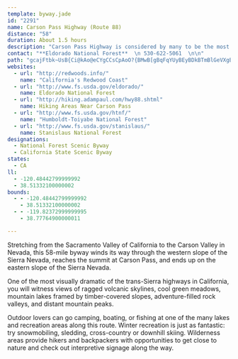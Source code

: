 ```yaml
---
template: byway.jade
id: "2291"
name: Carson Pass Highway (Route 88)
distance: "58"
duration: About 1.5 hours
description: "Carson Pass Highway is considered by many to be the most beautiful and visually dramatic of the several trans-Sierra highways in California."
contact: "**Eldorado National Forest**  \n 530-622-5061  \n\n"
path: "gcajFtbk~UsB{Ci@kAo@eCYgCCsCpAoO?{BMwB[gBqFqYUyBEyBDkBTmBlGeVXgBReCMkCQiBg@qBuAsC}FsGcBgC_@aAm@qC{@{HYsA]y@e@k@iF_CiA{AkBuGoFkNsCgGYaAUaAOqB?q@NiCCwAKs@w@sBgGsG}MaIaEcGcFwEc@o@c@oAoA{HEoBH}@XgAd@w@bCcCvEkNPcAE_FO_Co@uBc@y@yAoBiCcCu@wAeAuEMw@?oBx@eFCsA[_Bi@aAsCwCc@m@u@sBMy@EsBNmFCeAu@aGKaBT{D?qAEy@wAgHEkABiC^}HMmDq@sDi@}AaFyHYy@uAyGm@mAsLcQgDsGiAyC}A_FYsAIoCl@_H@mAAsAc@wB[y@s@iA}DgE_A_CWcAOsAWuJIcHS}De@aB}BuDm@}AKy@C{@ReCl@yChAyCf@s@`CkBh@m@d@aAViA@gAOmCu@oB]i@o@m@iD_CsCeBwFsAuB{@aAy@}@kAqEuLq@oC_@qCYkFUqLDeCd@{DlBoLReDDwC[eRS{EOqAcAsD{Lm^o@yCEeCNyAZuAbB_Dl@_BT_BJ{DNiA\\{@r@}@jDaBvBaBn@kAh@uAnAsFb@_AbAmApCyBfAqAb@eATeABgAW{Ce@eA_AmA{BgBw@qAe@eCs@iK]aAq@wAiAmAiAw@y@_Ay@mAs@yBSgBBaCHsAjC{TFoIdBiQHeDK{CYyCKmFBkCpAqKhC_RDiBKeD_@_CmAsCcDaDgAyAOg@W}@OoAMgHK}AYsAiPya@_AaDc@iC_@{Fo@mE]mA{@oB_@k@iBkBgGuEcAi@gCo@iDc@wFDcBUw@i@uA{Aq@{BOkAC_Dr@gv@AuEUyBeAgEiBmDcGoImAsCi@qBa@{BYwCG}CRkEhAoLHaCIyCk@wD]yAo@gBe@aAqFgI[eA[kBA_Bn@}JEkAg@eBa@u@oA}@}AYgAJ_AXuC~AyBr@}CJkCYuB_AeAs@wDwEoAiAsBk@sBGaFx@yCc@w@U_C}AqL{JyAu@cAYuJ_BuBwAcBmBm@_AiTme@{AgCiIyFkAmBy@eCgKsm@IuA?yAh@sE`AaDVsBDqAC{AUwBcB{I[uIUsBaA{DuAqCcCgCyPmIsAe@_BK_CH{Cf@uB@eC[gBs@s@g@y@}@k@mAs@gCSwA_@wKUkBgAeDe@{@i@e@y@e@}DuA__@_BeCD_BLcPtC_CRsBAyBq@oJmFiDgAcOe@qKg@eAS}BkAoDeDcBy@sB_@eBg@qCsBoAsBe@kB[cBKkD_AsD_BwB{AiAaBk@}CMmB^iEzBcCJiAKiAa@mA}@oA_AoA{B]yAYsBBaDn@wWRwCZaBh@mBr@qAr@aAtB}A|GoCfAmAh@qAZkBBeAIgAe@aCcB{FSsAJsHAgEcAyCoAeAmBaA{N_GwAaA{@cAmAmB{AiD]}Ao@gF?{LEuDS_Dc@gDaAyF{H}Xs@{EK_D`@sGx@aDlAyCn@sBd@uCx@aSe@gI_AkFoA{LCeHt@uW?mDMyCg@yCe@sBmCuHcV_m@yBoGSgBEeDNgBhCsQHaCAqBSuBw@mD{@mBcAyAiB_BmOyHqCgAaMaEgB}@gVkSyBy@eAMsA@iAJmBl@yC~BgD`H}AfByBfAiBVsBMu@MaBw@eDmCgAg@kReGcCkB_BaBaU}YaB_DgDaKcBcEcAkAu@e@}@UcDWkPaCwBeAgKoJcCwAma@mN{@AmAPuAdAgIvOcBrB}A`AyEjAg@X{@p@{GfH}A~@aBf@{JfCsBVcBKwBs@i@]eDuCcA]sBO}F@iBSsBy@oBaBs@eA}F{NeAyBaAmAcA_AkAm@aHkB_Aq@wAiBk@cAiBaEmCoFy@}@o@e@iAo@kEeB_BgAu@kAi@{AmBsUI{ENyIfA{K`AgFRi@rBwBx@{BdAqBb@gBLgBnA_GDmAE_Ly@}Q?eCHu@hBiMd@cCnMs[p@wBd@aDDuDSyDYgB{FaXq@_Cy@aBwAgBe@yAOkAIcIOeBUs@}AyB[}@YcBCwAHaAb@eDNqBCaBk@cICkBb@mRDwD_AqIIuBz@_OAgCIuA}BsKk@gBcA}AoBmAeMiFgCyAeA}@Sg@KyAB{@j@iEtAcGfAwBnC}C~@cBRo@TsA\\_JZgBf@sAdBkCfFuDt@iAlBiFxHmJp@aAx@_B`B_EfAsCn@{C`AgH|@mEXsEh@yDBwAOuB}BgLYoGy@yEEgBHcBT{AbBsFd@_CN_B?cLf@eDxBiFd@{DTqFf@uBlHmNr@{D@cBK{A_@_CsBaHOgCNeCxAaFvDaKt@mAfFmEr@_BNy@DmASqBoCiOyA{FcDeI]oBLsCd@qAxAgBbE{BhAy@`A_Af@kCHsACyAk@gCe@_As@y@m@_@_Ce@}DEqIJcAXkAx@gE~DwAl@oCF_AYi@S_AmAg@y@[eAoCuKQgAK_DBmM_@cE{F{Si@aCe@sD_BsRMsCH{B^aCr@eChAsBhAmA~@s@|By@xBKpK@bCg@vBqBd@gBRaA@sCKq@_@{Bg@kAiD{C_c@iXiC_Amd@gMmDsAgIuB}Bw@iE_AyCm@_CKqb@LkRb@}F`@kDd@oI\\eNk@kD_@mDw@uCeAgDgB_DeC_LcKgUcS{\\sZ{AiAyAs@cCs@mCMcCFqC\\cIlB}CL}_@GiDQmFq@}LaDcDyA}ByAk_@eXgE_EiJ}L{BiDsB}DaBkEqCoJmFwU}@wGK{BIaC?eCN{FbF_a@\\sFCyBRuHnCaTTaGEuEU_Fe@eDgE_Ve@kD?sCd@iJEeC]gAcF{Ke@wBIsCP_NhB_IFyA[gCgCuGMk@KkBBeAd@mB|E}JXcAd@{Cj@{IRsA\\qAxBsE~A{BlA_A~ByA|AqAxIiLzB_CvLaI~AoAfBqBn@eArA{CdB_GfEoPlAoFRyA`Emm@H_DKcGUsBsAyLc@kCe@}AwUmj@cD}H[oAg@wDeDg_@y@yDcCiHsA_DyBgDyDyEaAyAw@gCa@sB_AsKUmA}AyDoCuE"
websites: 
  - url: "http://redwoods.info/"
    name: "California's Redwood Coast"
  - url: "http://www.fs.usda.gov/eldorado/"
    name: Eldorado National Forest
  - url: "http://hiking.adampaul.com/hwy88.shtml"
    name: Hiking Areas Near Carson Pass
  - url: "http://www.fs.usda.gov/htnf/"
    name: "Humboldt-Toiyabe National Forest"
  - url: "http://www.fs.usda.gov/stanislaus/"
    name: Stanislaus National Forest
designations: 
  - National Forest Scenic Byway
  - California State Scenic Byway
states: 
  - CA
ll: 
  - -120.48442799999992
  - 38.51332100000002
bounds: 
  - - -120.48442799999992
    - 38.51332100000002
  - - -119.82372999999995
    - 38.77764900000011

---
```


<p>Stretching from the Sacramento Valley of California to the Carson Valley in Nevada, this 58-mile byway winds its way through the western slope of the Sierra Nevada, reaches the summit at Carson Pass, and ends up on the eastern slope of the Sierra Nevada.</p>
<p>One of the most visually dramatic of the trans-Sierra highways in California, you will witness views of ragged volcanic skylines, cool green meadows, mountain lakes framed by timber-covered slopes, adventure-filled rock valleys, and distant mountain peaks.</p>
<p>Outdoor lovers can go camping, boating, or fishing at one of the many lakes and recreation areas along this route. Winter recreation is just as fantastic: try snowmobiling, sledding, cross-country or downhill skiing. Wilderness areas provide hikers and backpackers with opportunities to get close to nature and check out interpretive signage along the way.</p>
